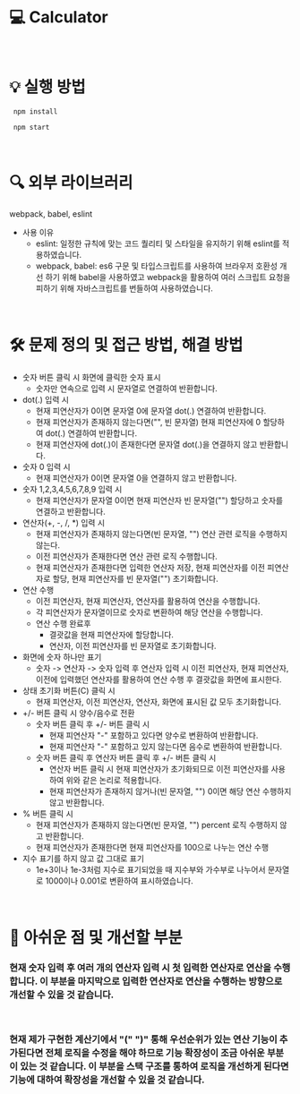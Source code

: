

# 💻 Calculator

<br>

# 💡 실행 방법
```
 npm install

 npm start
```

<br>

# 🔍 외부 라이브러리

webpack, babel, eslint
- 사용 이유
  - eslint: 일정한 규칙에 맞는 코드 퀄리티 및 스타일을 유지하기 위해 eslint를 적용하였습니다.
  - webpack, babel: es6 구문 및 타입스크립트를 사용하여 브라우저 호환성 개선 하기 위해 babel을 사용하였고 webpack을 활용하여 여러 스크립트 요청을 피하기 위해 자바스크립트를 번들하여 사용하였습니다.

<br>

# 🛠 문제 정의 및 접근 방법, 해결 방법
- 숫자 버튼 클릭 시 화면에 클릭한 숫자 표시
  - 숫자만 연속으로 입력 시 문자열로 연결하여 반환합니다.
- dot(.) 입력 시
  - 현재 피연산자가 0이면 문자열 0에 문자열 dot(.) 연결하여 반환합니다.
  - 현재 피연산자가 존재하지 않는다면("", 빈 문자열) 현재 피연산자에 0 할당하여 dot(.) 연결하여 반환합니다.
  - 현재 피연산자에 dot(.)이 존재한다면 문자열 dot(.)을 연결하지 않고 반환합니다.
- 숫자 0 입력 시
  - 현재 피연산자가 0이면 문자열 0을 연결하지 않고 반환합니다.
- 숫자 1,2,3,4,5,6,7,8,9 입력 시
  - 현재 피연산자가 문자열 0이면 현재 피연산자 빈 문자열("") 할당하고 숫자를 연결하고 반환합니다.
- 연산자(+, -, /, *) 입력 시
  - 현재 피연산자가 존재하지 않는다면(빈 문자열, "") 연산 관련 로직을 수행하지 않는다.
  - 이전 피연산자가 존재한다면 연산 관련 로직 수행합니다.
  - 현재 피연산자가 존재한다면 입력한 연산자 저장, 현재 피연산자를 이전 피연산자로 할당, 현재 피연산자를 빈 문자열("") 초기화합니다.
- 연산 수행
    - 이전 피연산자, 현재 피연산자, 연산자를 활용하여 연산을 수행합니다.
    - 각 피연산자가 문자열이므로 숫자로 변환하여 해당 연산을 수행합니다.
    - 연산 수행 완료후
      - 결괏값을 현재 피연산자에 할당합니다.
      - 연산자, 이전 피연산자를 빈 문자열로 초기화합니다.
- 화면에 숫자 하나만 표기
  - 숫자 -> 연산자 -> 숫자 입력 후 연산자 입력 시 이전 피연산자, 현재 피연산자, 이전에 입력했던 연산자를 활용하여 연산 수행 후 결괏값을 화면에 표시한다.
- 상태 초기화 버튼(C) 클릭 시
  - 현재 피연산자, 이전 피연산자, 연산자, 화면에 표시된 값 모두 초기화합니다.
- +/- 버튼 클릭 시 양수/음수로 전환
  - 숫자 버튼 클릭 후 +/- 버튼 클릭 시
    - 현재 피연산자 "-" 포함하고 있다면 양수로 변환하여 반환합니다.
    - 현재 피연산자 "-" 포함하고 있지 않는다면 음수로 변환하여 반환합니다.
  - 숫자 버튼 클릭 후 연산자 버튼 클릭 후 +/- 버튼 클릭 시
    - 연산자 버튼 클릭 시 현재 피연산자가 초기화되므로 이전 피연산자를 사용하여 위와 같은 논리로 적용합니다.
    - 현재 피연산자가 존재하지 않거나(빈 문자열, "") 0이면 해당 연산 수행하지 않고 반환합니다.
- % 버튼 클릭 시
  - 현재 피연산자가 존재하지 않는다면(빈 문자열, "") percent 로직 수행하지 않고 반환합니다.
  - 현재 피연산자가 존재한다면 현재 피연산자를 100으로 나누는 연산 수행
- 지수 표기를 하지 않고 값 그대로 표기
  - 1e+3이나 1e-3처럼 지수로 표기되었을 때 지수부와 가수부로 나누어서 문자열로 1000이나 0.001로 변환하여 표시하였습니다.

<br>

# 🙏 아쉬운 점 및 개선할 부분

### 현재 숫자 입력 후 여러 개의 연산자 입력 시 첫 입력한 연산자로 연산을 수행합니다. 이 부분을 마지막으로 입력한 연산자로 연산을 수행하는 방향으로 개선할 수 있을 것 같습니다.

<br />

### 현재 제가 구현한 계산기에서 "(" ")" 통해 우선순위가 있는 연산 기능이 추가된다면 전체 로직을 수정을 해야 하므로 기능 확장성이 조금 아쉬운 부분이 있는 것 같습니다. 이 부분을 스택 구조를 통하여 로직을 개선하게 된다면 기능에 대하여 확장성을 개선할 수 있을 것 같습니다.



